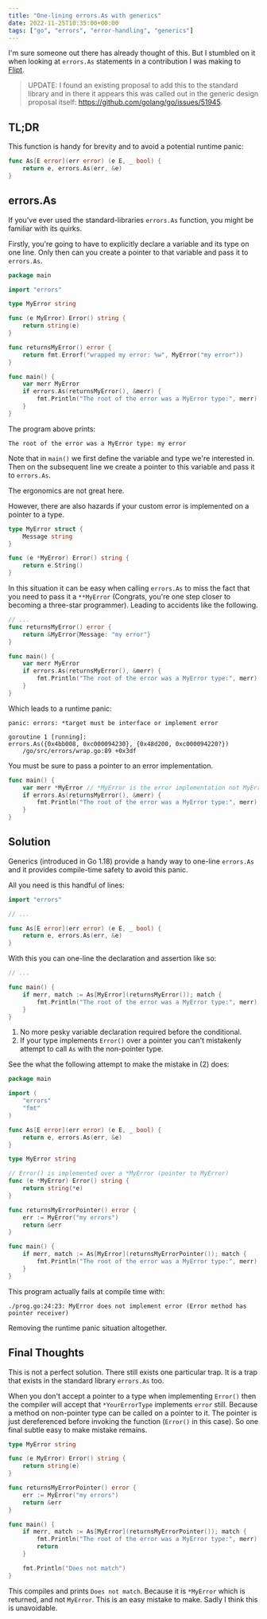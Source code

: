 ```yaml
---
title: "One-lining errors.As with generics"
date: 2022-11-25T10:35:00+00:00
tags: ["go", "errors", "error-handling", "generics"]
---
```


I'm sure someone out there has already thought of this. But I stumbled on it when looking at `errors.As` statements in a contribution I was making to [Flipt](https://github.com/flipt-io/flipt).

> UPDATE: I found an existing proposal to add this to the standard library and in there it appears this was called out in the generic design proposal itself: https://github.com/golang/go/issues/51945.

## TL;DR

This function is handy for brevity and to avoid a potential runtime panic:

```go
func As[E error](err error) (e E, _ bool) {
    return e, errors.As(err, &e)
}
```

## errors.As

If you've ever used the standard-libraries `errors.As` function, you might be familiar with its quirks.

Firstly, you're going to have to explicitly declare a variable and its type on one line.
Only then can you create a pointer to that variable and pass it to `errors.As`.

```go
package main

import "errors"

type MyError string

func (e MyError) Error() string {
    return string(e)
}

func returnsMyError() error {
    return fmt.Errorf("wrapped my error: %w", MyError("my error"))
}

func main() {
    var merr MyError
    if errors.As(returnsMyError(), &merr) {
        fmt.Println("The root of the error was a MyError type:", merr)
    } 
}
```

The program above prints:

```text
The root of the error was a MyError type: my error
```

Note that in `main()` we first define the variable and type we're interested in.
Then on the subsequent line we create a pointer to this variable and pass it to `errors.As`.

The ergonomics are not great here.

However, there are also hazards if your custom error is implemented on a pointer to a type.

```go
type MyError struct {
    Message string
}

func (e *MyError) Error() string {
    return e.String()
}
```

In this situation it can be easy when calling `errors.As` to miss the fact that you need to pass it a `**MyError` (Congrats, you're one step closer to becoming a three-star programmer).
Leading to accidents like the following.

```go
// ...
func returnsMyError() error {
    return &MyError{Message: "my error"}
}

func main() {
    var merr MyError
    if errors.As(returnsMyError(), &merr) {
        fmt.Println("The root of the error was a MyError type:", merr)
    } 
}
```

Which leads to a runtime panic:

```text
panic: errors: *target must be interface or implement error

goroutine 1 [running]:
errors.As({0x4bb008, 0xc000094230}, {0x48d200, 0xc000094220?})
	/go/src/errors/wrap.go:89 +0x3df
```

You must be sure to pass a pointer to an error implementation.

```go
func main() {
    var merr *MyError // *MyError is the error implementation not MyError
    if errors.As(returnsMyError(), &merr) {
        fmt.Println("The root of the error was a MyError type:", merr)
    } 
}
```

## Solution

Generics (introduced in Go 1.18) provide a handy way to one-line `errors.As` and it provides compile-time safety to avoid this panic.

All you need is this handful of lines:

```go
import "errors"

// ...

func As[E error](err error) (e E, _ bool) {
    return e, errors.As(err, &e)
}
```

With this you can one-line the declaration and assertion like so:

```go
// ...

func main() {
	if merr, match := As[MyError](returnsMyError()); match {
		fmt.Println("The root of the error was a MyError type:", merr)
	}
}
```

1. No more pesky variable declaration required before the conditional.
2. If your type implements `Error()` over a pointer you can't mistakenly attempt to call `As` with the non-pointer type.

See the what the following attempt to make the mistake in (2) does:

```go
package main

import (
	"errors"
	"fmt"
)

func As[E error](err error) (e E, _ bool) {
	return e, errors.As(err, &e)
}

type MyError string

// Error() is implemented over a *MyError (pointer to MyError)
func (e *MyError) Error() string {
	return string(*e)
}

func returnsMyErrorPointer() error {
	err := MyError("my errors")
	return &err
}

func main() {
	if merr, match := As[MyError](returnsMyErrorPointer()); match {
		fmt.Println("The root of the error was a MyError type:", merr)
	}
}
```

This program actually fails at compile time with:

```text
./prog.go:24:23: MyError does not implement error (Error method has pointer receiver)
```

Removing the runtime panic situation altogether.

## Final Thoughts

This is not a perfect solution. There still exists one particular trap.
It is a trap that exists in the standard library `errors.As` too.

When you don't accept a pointer to a type when implementing `Error()` then the compiler will accept that `*YourErrorType` implements `error` still.
Because a method on non-pointer type can be called on a pointer to it.
The pointer is just dereferenced before invoking the function (`Error()` in this case).
So one final subtle easy to make mistake remains.

```go
type MyError string

func (e MyError) Error() string {
    return string(e)
}

func returnsMyErrorPointer() error {
    err := MyError("my errors")
    return &err
}

func main() {
	if merr, match := As[MyError](returnsMyErrorPointer()); match {
		fmt.Println("The root of the error was a MyError type:", merr)
        return
	}

    fmt.Println("Does not match")
}
```

This compiles and prints `Does not match`. Because it is `*MyError` which is returned, and not `MyError`. This is an easy mistake to make. Sadly I think this is unavoidable.
